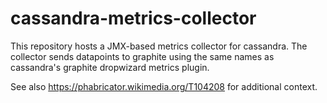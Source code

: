 cassandra-metrics-collector
===========================

This repository hosts a JMX-based metrics collector for cassandra. The
collector sends datapoints to graphite using the same names as cassandra's
graphite dropwizard metrics plugin.

See also https://phabricator.wikimedia.org/T104208 for additional context.
